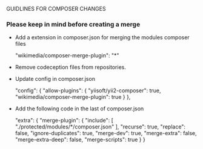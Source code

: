 GUIDLINES FOR COMPOSER CHANGES



### Please keep in mind before creating a merge 



- Add a extension in composer.json for merging the modules composer files

     "wikimedia/composer-merge-plugin": "*"

- Remove codeception files from repositories.

- Update config in composer.json

  "config": {
		"allow-plugins": {
			"yiisoft/yii2-composer": true,
                        "wikimedia/composer-merge-plugin": true
		}
	},

- Add the following code in the last of composer.json

	"extra": {
		"merge-plugin": {
			"include": [
				"./protected/modules/*/composer.json"
			],
			"recurse": true,
			"replace": false,
			"ignore-duplicates": true,
			"merge-dev": true,
			"merge-extra": false,
			"merge-extra-deep": false,
			"merge-scripts": true
		}
	}
